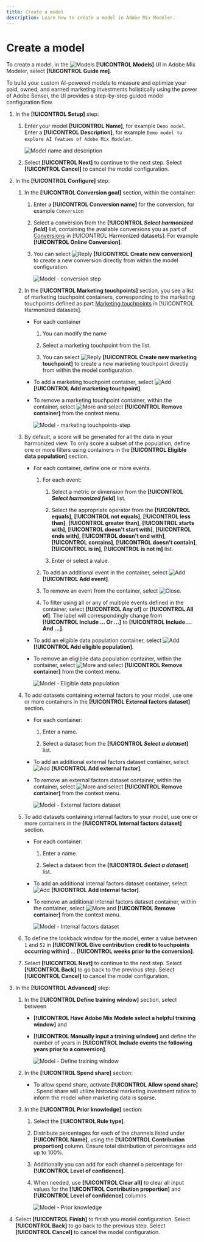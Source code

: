 ```yaml
---
title: Create a model
description: Learn how to create a model in Adobe Mix Modeler.
---
```


# Create a model

To create a model, in the ![Models](../assets/icons/FileData.svg) **[!UICONTROL Models]** UI in Adobe Mix Modeler, select **[!UICONTROL Guide me]**.

To build your custom AI-powered models to measure and optimize your paid, owned, and earned marketing investments holistically using the power of Adobe Sensei, the UI provides a step-by-step guided model configuration flow.

1. In the **[!UICONTROL Setup]** step:

   1. Enter your model **[!UICONTROL Name]**, for example `Demo model`. Enter a **[!UICONTROL Description]**, for example `Demo model to explore AI featues of Adobe Mix Modeler`.

       ![Model name and description](../assets/model-name-description.png)

   1. Select **[!UICONTROL Next]** to continue to the next step. Select **[!UICONTROL Cancel]** to cancel the model configuration.

1. In the **[!UICONTROL Configure]** step:

   1. In the **[!UICONTROL Conversion goal]** section, within the container:

       1. Enter a **[!UICONTROL Conversion name]** for the conversion, for example `Conversion`

       1. Select a conversion from the **[!UICONTROL *Select harmonized field*]** list, containing the available conversions you as part of [Conversions](../harmonize-data/conversions.md) in [!UICONTROL Harmonized datasets]. For example **[!UICONTROL Online Conversion]**. 

       1. You can select ![Reply](../assets/icons/Reply.svg) **[!UICONTROL Create new conversion]** to create a new conversion directly from within the model configuration.

            ![Model - conversion step](../assets/model-conversion-step.png)

   1. In the **[!UICONTROL Marketing touchpoints]** section, you see a list of marketing touchpoint containers, corresponding to the marketing touchpoints defined as part [Marketing touchpoints](../harmonize-data/marketing-touchpoints.md) in [!UICONTROL Harmonized datasets]. 

       * For each container

         1. You can modify the name 

         1. Select a marketing touchpoint from the list.

         1. You can select ![Reply](../assets/icons/Reply.svg) **[!UICONTROL Create new marketing touchpoint]** to create a new marketing touchpoint directly from within the model configuration.

       * To add a marketing touchpoint container, select ![Add](../assets/icons/AddCircle.svg) **[!UICONTROL Add marketing touchpoint]**.

       * To remove a marketing touchpoint container, within the container, select ![More](../assets/icons/More.svg) and select **[!UICONTROL Remove container]** from the context menu.

            ![Model - marketing touchpoints-step](../assets/model-marketing-touchpoint-step.png)

   1. By default, a score will be generated for all the data in your harmonized view. To only score a subset of the population, define one or more filters using containers in the **[!UICONTROL Eligible data population]** section. 

       * For each container, define one or more events.

         1. For each event: 

             1. Select a metric or dimension from the **[!UICONTROL _Select harmonized field_]** list.

             1. Select the appropriate operator from the **[!UICONTROL equals]**, **[!UICONTROL not equals]**, **[!UICONTROL less than]**, **[!UICONTROL greater than]**, **[!UICONTROL starts with]**, **[!UICONTROL doesn't start with]**, **[!UICONTROL ends with]**, **[!UICONTROL doesn't end with]**, **[!UICONTROL contains]**, **[!UICONTROL doesn't contain]**, **[!UICONTROL is in]**, **[!UICONTROL is not in]** list.

             1. Enter or select a value.

         1. To add an additional event in the container, select ![Add](../assets/icons/AddCircle.svg) **[!UICONTROL Add event]**.

         1. To remove an event from the container, select ![Close](../assets/icons/Close.svg).

         1. To filter using all or any of multiple events defined in the container, select **[!UICONTROL Any of]** or **[!UICONTROL All of]**. The label will correspondingly change from **[!UICONTROL Include ... Or ...]** to **[!UICONTROL Include ... And ...]**.
       
       * To add an eligible data population container, select ![Add](../assets/icons/AddCircle.svg) **[!UICONTROL Add eligible population]**.

       * To remove an eligibile data population container, within the container, select ![More](../assets/icons/More.svg) and select **[!UICONTROL Remove container]** from the context menu.

         ![Model - Eligible data population](../assets/model-eligible-data-population-step.png)

   1. To add datasets containing external factors to your model, use one or more containers in the **[!UICONTROL External factors dataset]** section. 

       * For each container:

         1. Enter a name.

         1. Select a dataset from the **[!UICONTROL _Select a dataset_]** list.

       * To add an additional external factors dataset container, select ![Add](../assets/icons/AddCircle.svg) **[!UICONTROL Add external factor]**.

       * To remove an external factors dataset container, within the container, select ![More](../assets/icons/More.svg) and select **[!UICONTROL Remove container]** from the context menu.

         ![Model - External factors dataset](../assets/model-external-factors-dataset-step.png)


   1. To add datasets containing internal factors to your model, use one or more containers in the **[!UICONTROL Internal factors dataset]** section. 

       * For each container:

         1. Enter a name.

         1. Select a dataset from the **[!UICONTROL _Select a dataset_]** list.

       * To add an additional internal factors dataset container, select ![Add](../assets/icons/AddCircle.svg) **[!UICONTROL Add internal factor]**.

       * To remove an additional internal factors dataset container, within the container, select ![More](../assets/icons/More.svg) and **[!UICONTROL Remove container]** from the context menu.

         ![Model - Internal factors dataset](../assets/model-internal-factors-dataset-step.png)

   1. To define the lookback window for the model, enter a value between `1` and `52` in **[!UICONTROL Give contribution credit to touchpoints occurring within]** ... **[!UICONTROL weeks prior to the conversion]**.

   1. Select **[!UICONTROL Next]** to continue to the next step. Select **[!UICONTROL Back]** to go back to the previous step. Select **[!UICONTROL Cancel]** to cancel the model configuration.

1. In the **[!UICONTROL Advanced]** step:

   1. In the **[!UICONTROL Define training window]** section, select between 

       * **[!UICONTROL Have Adobe Mix Modele select a helpful training window]** and 

       * **[!UICONTROL Manually input a training window]** and define the number of years in **[!UICONTROL Include events the following years prior to a conversion]**.

         ![Model - Define training window](../assets/model-define-training-window.png)

   1. In the **[!UICONTROL Spend share]** section:

       * To allow spend share, activate **[!UICONTROL Allow spend share]** . Spend share will utilize historical marketing investment ratios to inform the model when marketing data is sparse.

   1. In the **[!UICONTROL Prior knowledge]** section:

       1. Select the **[!UICONTROL Rule type]**.

       1. Distribute percentages for each of the channels listed under **[!UICONTROL Name]**, using the **[!UICONTROL Contribution proportion]** column. Ensure total distribution of percentages add up to 100%. 

       1. Additionally you can add for each channel a percentage for **[!UICONTROL Level of confidence]**.

       1. When needed, use **[!UICONTROL Clear all]** to clear all input values for the **[!UICONTROL Contribution proportion]** and **[!UICONTROL Level of confidence]** columns.

            ![Model - Prior knowledge](../assets/model-prior-knowledge-step.png)

1. Select **[!UICONTROL Finish]** to finish you model configuration. Select **[!UICONTROL Back]** to go back to the previous step. Select **[!UICONTROL Cancel]** to cancel the model configuration.

